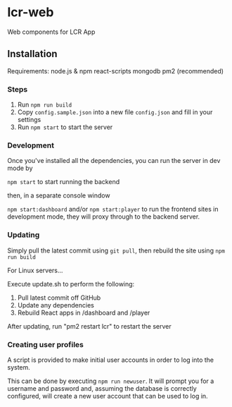 # lcr-web
Web components for LCR App

## Installation

Requirements:
node.js & npm
react-scripts
mongodb
pm2 (recommended)

### Steps

1. Run `npm run build`
2. Copy `config.sample.json` into a new file `config.json` and fill in your settings
3. Run `npm start` to start the server

### Development

Once you've installed all the dependencies, you can run the server in dev mode by 

`npm start` to start running the backend

then, in a separate console window

`npm start:dashboard` and/or `npm start:player` to run the frontend sites in development mode, they will proxy through to the backend server.

### Updating

Simply pull the latest commit using `git pull`, then rebuild the site using `npm run build`

For Linux servers...

Execute update.sh to perform the following:

1. Pull latest commit off GitHub
2. Update any dependencies
3. Rebuild React apps in /dashboard and /player

After updating, run "pm2 restart lcr" to restart the server

### Creating user profiles

A script is provided to make initial user accounts in order to log into the system.

This can be done by executing `npm run newuser`. It will prompt you for a username and password
and, assuming the database is correctly configured, will create a new user account that can be used to log in.

